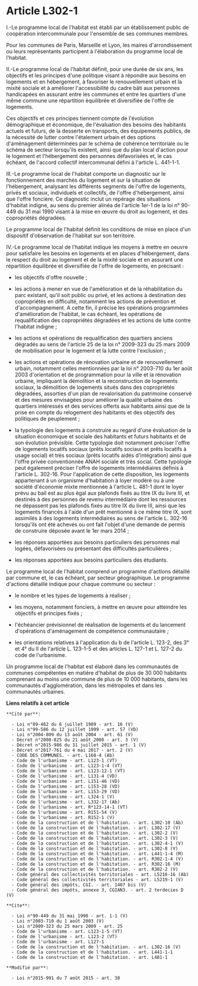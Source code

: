 # Article L302-1

I.-Le programme local de l'habitat est établi par un établissement public de coopération intercommunale pour l'ensemble de
ses communes membres. 

Pour les communes de Paris, Marseille et Lyon, les maires d'arrondissement ou leurs représentants participent à l'élaboration
du programme local de l'habitat. 

II.-Le programme local de l'habitat définit, pour une durée de six ans, les objectifs et les principes d'une politique visant
à répondre aux besoins en logements et en hébergement, à favoriser le renouvellement urbain et la mixité sociale et à
améliorer l'accessibilité du cadre bâti aux personnes handicapées en assurant entre les communes et entre les quartiers d'une
même commune une répartition équilibrée et diversifiée de l'offre de logements. 

Ces objectifs et ces principes tiennent compte de l'évolution démographique et économique, de l'évaluation des besoins des
habitants actuels et futurs, de la desserte en transports, des équipements publics, de la nécessité de lutter contre
l'étalement urbain et des options d'aménagement déterminées par le schéma de cohérence territoriale ou le schéma de secteur
lorsqu'ils existent, ainsi que du plan local d'action pour le logement et l'hébergement des personnes défavorisées et, le cas
échéant, de l'accord collectif intercommunal défini à l'article L. 441-1-1. 

III.-Le programme local de l'habitat comporte un diagnostic sur le fonctionnement des marchés du logement et sur la situation
de l'hébergement, analysant les différents segments de l'offre de logements, privés et sociaux, individuels et collectifs, de
l'offre d'hébergement, ainsi que l'offre foncière. Ce diagnostic inclut un repérage des situations d'habitat indigne, au sens
du premier alinéa de l'article 1er-1 de la loi n° 90-449 du 31 mai 1990 visant à la mise en œuvre du droit au logement, et
des copropriétés dégradées. 

Le programme local de l'habitat définit les conditions de mise en place d'un dispositif d'observation de l'habitat sur son
territoire. 

IV.-Le programme local de l'habitat indique les moyens à mettre en oeuvre pour satisfaire les besoins en logements et en
places d'hébergement, dans le respect du droit au logement et de la mixité sociale et en assurant une répartition équilibrée
et diversifiée de l'offre de logements, en précisant :

- les objectifs d'offre nouvelle ;

- les actions à mener en vue de l'amélioration et de la réhabilitation du parc existant, qu'il soit public ou privé, et les
actions à destination des copropriétés en difficulté, notamment les actions de prévention et d'accompagnement. A cette fin,
il précise les opérations programmées d'amélioration de l'habitat, le cas échéant, les opérations de requalification des
copropriétés dégradées et les actions de lutte contre l'habitat indigne ;

- les actions et opérations de requalification des quartiers anciens dégradés au sens de l'article 25 de la loi n° 2009-323
du 25 mars 2009 de mobilisation pour le logement et la lutte contre l'exclusion ;

- les actions et opérations de rénovation urbaine et de renouvellement urbain, notamment celles mentionnées par la loi n°
2003-710 du 1er août 2003 d'orientation et de programmation pour la ville et la rénovation urbaine, impliquant la démolition
et la reconstruction de logements sociaux, la démolition de logements situés dans des copropriétés dégradées, assorties d'un
plan de revalorisation du patrimoine conservé et des mesures envisagées pour améliorer la qualité urbaine des quartiers
intéressés et des services offerts aux habitants ainsi que de la prise en compte du relogement des habitants et des objectifs
des politiques de peuplement ;

- la typologie des logements à construire au regard d'une évaluation de la situation économique et sociale des habitants et
futurs habitants et de son évolution prévisible. Cette typologie doit notamment préciser l'offre de logements locatifs
sociaux (prêts locatifs sociaux et prêts locatifs à usage social) et très sociaux (prêts locatifs aidés d'intégration) ainsi
que l'offre privée conventionnée ANAH sociale et très social. Cette typologie peut également préciser l'offre de logements
intermédiaires définis à l'article L. 302-16. Pour l'application de cette disposition, les logements appartenant à un
organisme d'habitation à loyer modéré ou à une société d'économie mixte mentionnée à l'article L. 481-1 dont le loyer prévu
au bail est au plus égal aux plafonds fixés au titre IX du livre III, et destinés à des personnes de revenu intermédiaire
dont les ressources ne dépassent pas les plafonds fixés au titre IX du livre III, ainsi que les logements financés à l'aide
d'un prêt mentionné à ce même titre IX, sont assimilés à des logements intermédiaires au sens de l'article L. 302-16
lorsqu'ils ont été achevés ou ont fait l'objet d'une demande de permis de construire déposée avant le 1er mars 2014 ;

- les réponses apportées aux besoins particuliers des personnes mal logées, défavorisées ou présentant des difficultés
particulières ;

- les réponses apportées aux besoins particuliers des étudiants. 

Le programme local de l'habitat comprend un programme d'actions détaillé par commune et, le cas échéant, par secteur
géographique. Le programme d'actions détaillé indique pour chaque commune ou secteur :

- le nombre et les types de logements à réaliser ;

- les moyens, notamment fonciers, à mettre en œuvre pour atteindre les objectifs et principes fixés ;

- l'échéancier prévisionnel de réalisation de logements et du lancement d'opérations d'aménagement de compétence
communautaire ;

- les orientations relatives à l'application du b de l'article L. 123-2, des 3° et 4° du II de l'article L. 123-1-5 et des
articles L. 127-1 et L. 127-2 du code de l'urbanisme. 

Un programme local de l'habitat est élaboré dans les communautés de communes compétentes en matière d'habitat de plus de 30
000 habitants comprenant au moins une commune de plus de 10 000 habitants, dans les communautés d'agglomération, dans les
métropoles et dans les communautés urbaines.

**Liens relatifs à cet article**

	**Cité par**:

	  - Loi n°89-462 du 6 juillet 1989 - art. 16 (V)
	  - Loi n°99-586 du 12 juillet 1999 - art. 57 (VD)
	  - Loi n°2004-809 du 13 août 2004 - art. 61 (V)
	  - Décret n°2008-825 du 21 août 2008 - art. 3 (V)
	  - Décret n°2015-986 du 31 juillet 2015 - art. 1 (V)
	  - Décret n°2017-761 du 4 mai 2017 - art. 2 (V)
	  - CODE DES COMMUNES. - art. L168-4 (Ab)
	  - Code de l'urbanisme - art. L123-1 (VT)
	  - Code de l'urbanisme - art. L123-1-4 (VT)
	  - Code de l'urbanisme - art. L123-12-1 (VT)
	  - Code de l'urbanisme - art. L131-4 (VD)
	  - Code de l'urbanisme - art. L151-46 (VD)
	  - Code de l'urbanisme - art. L153-28 (VD)
	  - Code de l'urbanisme - art. L153-29 (VD)
	  - Code de l'urbanisme - art. L324-1 (V)
	  - Code de l'urbanisme - art. L332-17 (Ab)
	  - Code de l'urbanisme - art. R*123-14-1 (VT)
	  - Code de l'urbanisme - art. R151-54 (V)
	  - Code de l'urbanisme - art. R152-1 (V)
	  - Code de la construction et de l'habitation. - art. L302-10 (Ab)
	  - Code de la construction et de l'habitation. - art. L302-17 (V)
	  - Code de la construction et de l'habitation. - art. L302-2 (V)
	  - Code de la construction et de l'habitation. - art. L302-3 (V)
	  - Code de la construction et de l'habitation. - art. L302-4-1 (V)
	  - Code de la construction et de l'habitation. - art. L302-8 (V)
	  - Code de la construction et de l'habitation. - art. L441-1-4 (M)
	  - Code de la construction et de l'habitation. - art. R302-1-4 (V)
	  - Code de la construction et de l'habitation. - art. R302-16 (M)
	  - Code de la construction et de l'habitation. - art. R302-2 (V)
	  - Code général des collectivités territoriales - art. L5216-16 (Ab)
	  - Code général des collectivités territoriales - art. L5219-1 (V)
	  - Code général des impôts, CGI. - art. 1407 bis (V)
	  - Code général des impôts, annexe 3, CGIAN3. - art. 2 terdecies D (V)

	**Cite**:

	  - Loi n°90-449 du 31 mai 1990 - art. 1-1 (V)
	  - Loi n°2003-710 du 1 août 2003 (V)
	  - Loi n°2009-323 du 25 mars 2009 - art. 25
	  - Code de l'urbanisme - art. L123-1-5 (VT)
	  - Code de l'urbanisme - art. L123-2 (VT)
	  - Code de l'urbanisme - art. L127-1
	  - Code de la construction et de l'habitation. - art. L302-16 (V)
	  - Code de la construction et de l'habitation. - art. L441-1-1
	  - Code de la construction et de l'habitation. - art. L481-1

	**Modifié par**:

	  - Loi n°2015-991 du 7 août 2015 - art. 38
